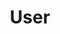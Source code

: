 --- 
title: "User"
publishdate: "2019-6-4T16:48:46+02:00"
src: "https://365manga.net/manga/user"
image: "https://data.365manga.net/images/thumbnails/16180-user.jpg"
description: "From Tikus Scanlation: User tells a story about Elan who work part time as a game tester. He accidentally ordered an unusual video game. Then, Elan has been selected to participate in a game called 'Digital Gladiator'. The game can scan the whole place and the movement of any enemy playing those game. Those who managed to collect thirty five types of weapons, with a high level skill, will be…"
---